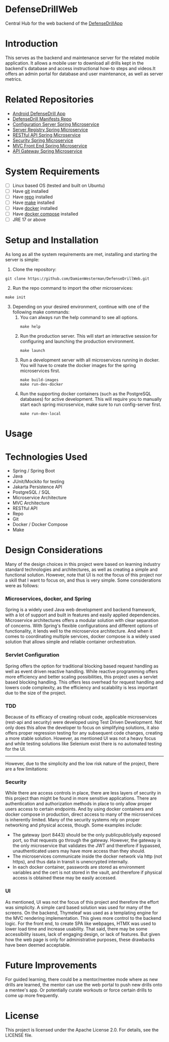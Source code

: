 # DefenseDrillWeb
Central Hub for the web backend of the [DefenseDrillApp](https://github.com/DamienWesterman/DefenseDrill)

# Introduction
This serves as the backend and maintenance server for the related mobile application. It allows a mobile user to download all drills kept in the backend's database and access instructional how-to steps and videos.It offers an admin portal for database and user maintenance, as well as server metrics.

# Related Repositories
- [Android DefenseDrill App](https://github.com/DamienWesterman/DefenseDrill)
- [DefenseDrill Manifests Repo](https://github.com/DamienWesterman/DefenseDrillManifests)
- [Configuration Server Spring Microservice](https://github.com/DamienWesterman/DefenseDrillConfigServer)
- [Server Registry Spring Microservice](https://github.com/DamienWesterman/DefenseDrillServerRegistry)
- [RESTful API Spring Microservice](https://github.com/DamienWesterman/DefenseDrillRestAPI)
- [Security Spring Microservice](https://github.com/DamienWesterman/DefenseDrillSecurity)
- [MVC Front End Spring Microservice](https://github.com/DamienWesterman/DefenseDrillMVC)
- [API Gateway Spring Microservice](https://github.com/DamienWesterman/DefenseDrillGateway)

# System Requirements
- [ ] Linux based OS (tested and built on Ubuntu)
- [ ] Have [git](https://git-scm.com/downloads/linux) installed
- [ ] Have [repo](https://android.googlesource.com/tools/repo) installed
- [ ] Have [make](https://ioflood.com/blog/install-make-command-linux/) installed
- [ ] Have [docker](https://docs.docker.com/engine/install/) installed
- [ ] Have [docker compose](https://docs.docker.com/compose/install/linux/#install-using-the-repository) installed
- [ ] JRE 17 or above

# Setup and Installation
As long as all the system requirements are met, installing and starting the server is simple:
1. Clone the repository:
```
git clone https://github.com/DamienWesterman/DefenseDrillWeb.git
```
2. Run the repo command to import the other microservices:
```
make init
```
3. Depending on your desired environment, continue with one of the following make commands:
   1. You can always run the help command to see all options.
      ```
      make help
      ```
   2. Run the production server. This will start an interactive session for configuring and launching the production environment.
      ```
      make launch
      ```
   3. Run a development server with all microservices running in docker. You will have to create the docker images for the spring microservices first.
      ```
      make build-images
      make run-dev-docker
      ```
   4. Run the supporting docker containers (such as the PostgreSQL databases) for active development. This will require you to manually start each spring microservice, make sure to run config-server first.
      ```
      make run-dev-local
      ```

# Usage

# Technologies Used
- Spring / Spring Boot
- Java
- JUnit/Mockito for testing
- Jakarta Persistence API
- PostgreSQL / SQL
- Microservice Architecture
- MVC Architecture
- RESTful API
- Repo
- Git
- Docker / Docker Compose
- Make

# Design Considerations
Many of the design choices in this project were based on learning industry standard technologies and architectures, as well as creating a simple and functional solution. However, note that UI is not the focus of this project nor a skill that I want to focus on, and thus is very simple. Some considerations were as follows:
### Microservices, docker, and Spring
Spring is a widely used Java web development and backend framework, with a lot of support and built in features and easily applied dependencies. Microservice architectures offers a modular solution with clear separation of concerns. With Spring's flexible configurations and different options of functionality, it lends well to the microservice architecture. And when it comes to coordinating multiple services, docker compose is a widely used solution that allows simple and reliable container orchestration.
### Servlet Configuration
Spring offers the option for traditional blocking based request handling as well as event driven reactive handling. While reactive programming offers more efficiency and better scaling possibilities, this project uses a servlet based blocking handling. This offers less overhead for request handling and lowers code complexity, as the efficiency and scalability is less important due to the size of the project.
### TDD
Because of its efficacy of creating robust code, applicable microservices (rest-api and security) were developed using Test Driven Development. Not only does this allow the developer to focus on simplifying solutions, it also offers proper regression testing for any subsequent code changes, creating a more stable solution. However, as mentioned UI was not a heavy focus and while testing solutions like Selenium exist there is no automated testing for the UI.

---
However, due to the simplicity and the low risk nature of the project, there are a few limitations:
### Security
While there are access controls in place, there are less layers of security in this project than might be found in more sensitive applications. There are authentication and authorization methods in place to only allow proper users access to certain endpoints. And by using docker containers and docker compose in production, direct access to many of the microservices is inherently limited. Many of the security systems rely on proper networking and physical access, though. Some examples include:
- The gateway (port 8443) should be the only publicpubliclyally exposed port, so that requests go through the gateway. However, the gateway is the only microservice that validates the JWT and therefore if bypassed, unauthenticated users may have more access than they should.
- The microservices communicate inside the docker network via http (not https), and thus data in transit is unencrypted internally.
- In each docker container, passwords are stored as environment variables and the cert is not stored in the vault, and therefore if physical access is obtained these may be easily accessed.
### UI
As mentioned, UI was not the focus of this project and therefore the effort was simplicity. A simple card based solution was used for many of the screens. On the backend, Thymeleaf was used as a templating engine for the MVC rendering implementation. This gives more control to the backend logic. For the front end, to create SPA like webpages, HTMX was used to lower load time and increase usability. That said, there may be some accessibility issues, lack of engaging design, or lack of features. But given how the web page is only for administrative purposes, these drawbacks have been deemed acceptable.

# Future Improvements
For guided learning, there could be a mentor/mentee mode where as new drills are learned, the mentor can use the web portal to push new drills onto a mentee's app. Or potentially curate workouts or force certain drills to come up more frequently.

# License
This project is licensed under the Apache License 2.0. For details, see the LICENSE file.
